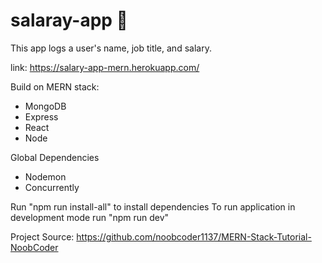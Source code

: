 # salaray-app 🤑

This app logs a user's name, job title, and salary.

link: https://salary-app-mern.herokuapp.com/

Build on MERN stack:
  - MongoDB
  - Express
  - React
  - Node
  
Global Dependencies
  - Nodemon
  - Concurrently

Run "npm run install-all" to install dependencies
To run application in development mode run "npm run dev"
  
Project Source: https://github.com/noobcoder1137/MERN-Stack-Tutorial-NoobCoder
